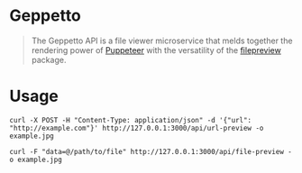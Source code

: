 # Geppetto

> The Geppetto API is a file viewer microservice that melds together the rendering power of [Puppeteer](https://github.com/GoogleChrome/puppeteer) with the versatility of the [filepreview](https://github.com/maxlabelle/filepreview) package.

# Usage

```curl -X POST -H "Content-Type: application/json" -d '{"url": "http://example.com"}' http://127.0.0.1:3000/api/url-preview -o example.jpg```

```curl -F "data=@/path/to/file" http://127.0.0.1:3000/api/file-preview -o example.jpg```
